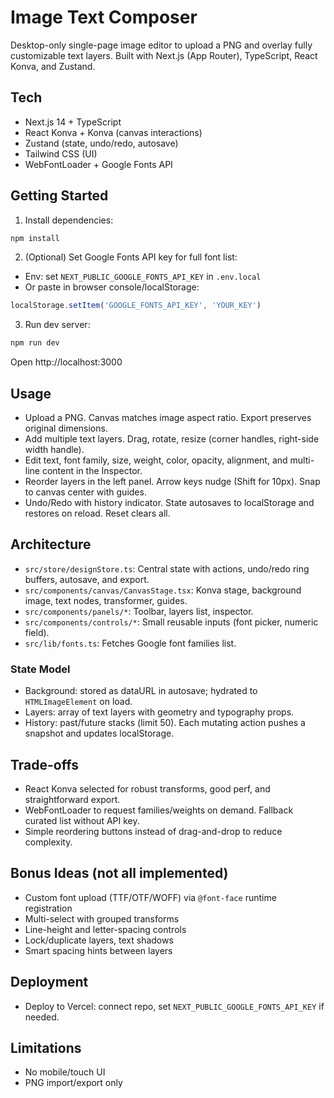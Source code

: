# Image Text Composer

Desktop-only single-page image editor to upload a PNG and overlay fully customizable text layers. Built with Next.js (App Router), TypeScript, React Konva, and Zustand.

## Tech
- Next.js 14 + TypeScript
- React Konva + Konva (canvas interactions)
- Zustand (state, undo/redo, autosave)
- Tailwind CSS (UI)
- WebFontLoader + Google Fonts API

## Getting Started

1. Install dependencies:
```bash
npm install
```

2. (Optional) Set Google Fonts API key for full font list:
- Env: set `NEXT_PUBLIC_GOOGLE_FONTS_API_KEY` in `.env.local`
- Or paste in browser console/localStorage:
```js
localStorage.setItem('GOOGLE_FONTS_API_KEY', 'YOUR_KEY')
```

3. Run dev server:
```bash
npm run dev
```
Open http://localhost:3000

## Usage
- Upload a PNG. Canvas matches image aspect ratio. Export preserves original dimensions.
- Add multiple text layers. Drag, rotate, resize (corner handles, right-side width handle).
- Edit text, font family, size, weight, color, opacity, alignment, and multi-line content in the Inspector.
- Reorder layers in the left panel. Arrow keys nudge (Shift for 10px). Snap to canvas center with guides.
- Undo/Redo with history indicator. State autosaves to localStorage and restores on reload. Reset clears all.

## Architecture
- `src/store/designStore.ts`: Central state with actions, undo/redo ring buffers, autosave, and export.
- `src/components/canvas/CanvasStage.tsx`: Konva stage, background image, text nodes, transformer, guides.
- `src/components/panels/*`: Toolbar, layers list, inspector.
- `src/components/controls/*`: Small reusable inputs (font picker, numeric field).
- `src/lib/fonts.ts`: Fetches Google font families list.

### State Model
- Background: stored as dataURL in autosave; hydrated to `HTMLImageElement` on load.
- Layers: array of text layers with geometry and typography props.
- History: past/future stacks (limit 50). Each mutating action pushes a snapshot and updates localStorage.

## Trade-offs
- React Konva selected for robust transforms, good perf, and straightforward export.
- WebFontLoader to request families/weights on demand. Fallback curated list without API key.
- Simple reordering buttons instead of drag-and-drop to reduce complexity.

## Bonus Ideas (not all implemented)
- Custom font upload (TTF/OTF/WOFF) via `@font-face` runtime registration
- Multi-select with grouped transforms
- Line-height and letter-spacing controls
- Lock/duplicate layers, text shadows
- Smart spacing hints between layers

## Deployment
- Deploy to Vercel: connect repo, set `NEXT_PUBLIC_GOOGLE_FONTS_API_KEY` if needed.

## Limitations
- No mobile/touch UI
- PNG import/export only